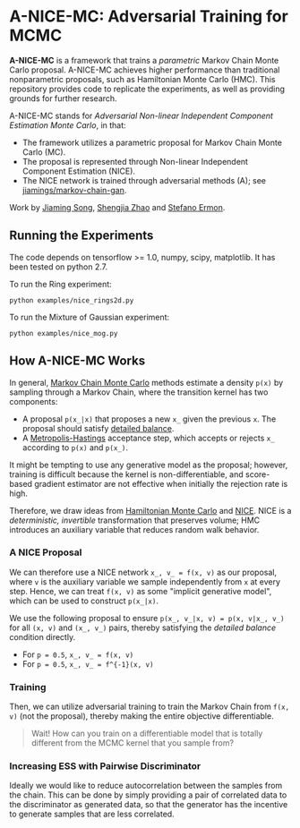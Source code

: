 # A-NICE-MC: Adversarial Training for MCMC

**A-NICE-MC** is a framework that trains a *parametric* Markov Chain Monte Carlo proposal.
A-NICE-MC achieves higher performance than traditional nonparametric proposals, such as Hamiltonian Monte Carlo (HMC). 
This repository provides code to replicate the experiments, as well as providing grounds for further research.

A-NICE-MC stands for *Adversarial Non-linear Independent Component Estimation Monte Carlo*, in that:
- The framework utilizes a parametric proposal for Markov Chain Monte Carlo (MC).
- The proposal is represented through Non-linear Independent Component Estimation (NICE).
- The NICE network is trained through adversarial methods (A); see [jiamings/markov-chain-gan](https://github.com/jiamings/markov-chain-gan).

Work by [Jiaming Song](tsong.me), [Shengjia Zhao](szhao.me) and [Stefano Ermon](cs.stanford.edu/~ermon).

## Running the Experiments
The code depends on tensorflow >= 1.0, numpy, scipy, matplotlib.
It has been tested on python 2.7.

To run the Ring experiment:
```
python examples/nice_rings2d.py
```

To run the Mixture of Gaussian experiment:
```
python examples/nice_mog.py
```

## How A-NICE-MC Works
In general, [Markov Chain Monte Carlo](https://en.wikipedia.org/wiki/Markov_chain_Monte_Carlo) methods estimate a density `p(x)` by sampling through a Markov Chain, where the transition kernel has two components:
- A proposal `p(x_|x)` that proposes a new `x_` given the previous `x`. The proposal should satisfy [detailed balance](https://en.wikipedia.org/wiki/Detailed_balance).
- A [Metropolis-Hastings](https://en.wikipedia.org/wiki/Metropolis%E2%80%93Hastings_algorithm) acceptance step, which accepts or rejects `x_` according to `p(x)` and `p(x_)`.

It might be tempting to use any generative model as the proposal; however, training is difficult because the kernel is non-differentiable, and score-based gradient estimator
are not effective when initially the rejection rate is high.

Therefore, we draw ideas from [Hamiltonian Monte Carlo](https://arxiv.org/pdf/1206.1901.pdf) and [NICE](https://arxiv.org/abs/1410.8516).
NICE is a *deterministic, invertible* transformation that preserves volume; HMC introduces an auxiliary variable that reduces random walk behavior.

### A NICE Proposal

We can therefore use a NICE network `x_, v_ = f(x, v)` as our proposal, where `v` is the auxiliary variable we sample independently from `x` at every step.
Hence, we can treat `f(x, v)` as some "implicit generative model", which can be used to construct `p(x_|x)`.

We use the following proposal to ensure `p(x_, v_|x, v) = p(x, v|x_, v_)` for all `(x, v)` and `(x_, v_)` pairs,
thereby satisfying the *detailed balance* condition directly.
- For `p = 0.5`, `x_, v_ = f(x, v)`
- For `p = 0.5`, `x_, v_ = f^{-1}(x, v)`

### Training

Then, we can utilize adversarial training to train the Markov Chain from `f(x, v)` (not the proposal), 
thereby making the entire objective differentiable.

> Wait! How can you train on a differentiable model that is totally different from the MCMC kernel that you sample from?

### Increasing ESS with Pairwise Discriminator

Ideally we would like to reduce autocorrelation between the samples from the chain. 
This can be done by simply providing a pair of correlated data to the discriminator as generated data,
so that the generator has the incentive to generate samples that are less correlated.
